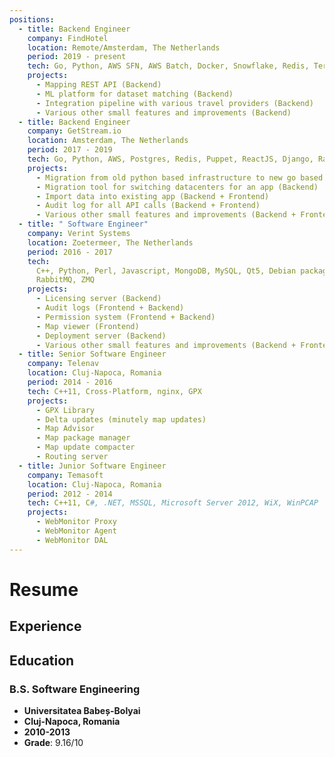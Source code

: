 ```yaml
---
positions:
  - title: Backend Engineer
    company: FindHotel
    location: Remote/Amsterdam, The Netherlands
    period: 2019 - present
    tech: Go, Python, AWS SFN, AWS Batch, Docker, Snowflake, Redis, Terraform
    projects:
      - Mapping REST API (Backend)
      - ML platform for dataset matching (Backend)
      - Integration pipeline with various travel providers (Backend)
      - Various other small features and improvements (Backend)
  - title: Backend Engineer
    company: GetStream.io
    location: Amsterdam, The Netherlands
    period: 2017 - 2019
    tech: Go, Python, AWS, Postgres, Redis, Puppet, ReactJS, Django, RabbitMQ
    projects:
      - Migration from old python based infrastructure to new go based one (Backend)
      - Migration tool for switching datacenters for an app (Backend)
      - Import data into existing app (Backend + Frontend)
      - Audit log for all API calls (Backend + Frontend)
      - Various other small features and improvements (Backend + Frontend)
  - title: " Software Engineer"
    company: Verint Systems
    location: Zoetermeer, The Netherlands
    period: 2016 - 2017
    tech:
      C++, Python, Perl, Javascript, MongoDB, MySQL, Qt5, Debian packaging, Docker,
      RabbitMQ, ZMQ
    projects:
      - Licensing server (Backend)
      - Audit logs (Frontend + Backend)
      - Permission system (Frontend + Backend)
      - Map viewer (Frontend)
      - Deployment server (Backend)
      - Various other small features and improvements (Backend + Frontend)
  - title: Senior Software Engineer
    company: Telenav
    location: Cluj-Napoca, Romania
    period: 2014 - 2016
    tech: C++11, Cross-Platform, nginx, GPX
    projects:
      - GPX Library
      - Delta updates (minutely map updates)
      - Map Advisor
      - Map package manager
      - Map update compacter
      - Routing server
  - title: Junior Software Engineer
    company: Temasoft
    location: Cluj-Napoca, Romania
    period: 2012 - 2014
    tech: C++11, C#, .NET, MSSQL, Microsoft Server 2012, WiX, WinPCAP
    projects:
      - WebMonitor Proxy
      - WebMonitor Agent
      - WebMonitor DAL
---
```


# Resume

## Experience

<Experience/>

## Education

### B.S. Software Engineering

- **Universitatea Babeș-Bolyai**
- **Cluj-Napoca, Romania**
- **2010-2013**
- **Grade**: 9.16/10
